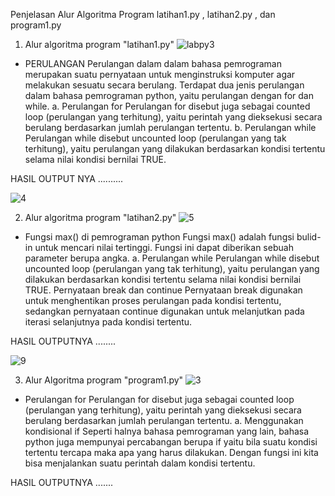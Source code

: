 Penjelasan Alur Algoritma Program latihan1.py , latihan2.py , dan program1.py
1. Alur algoritma program "latihan1.py"
![labpy3](https://user-images.githubusercontent.com/47094247/52993203-fa67b880-3445-11e9-87f6-f52a20854cbc.png)
- PERULANGAN Perulangan dalam dalam bahasa pemrograman merupakan suatu pernyataan untuk menginstruksi komputer agar melakukan sesuatu secara berulang. Terdapat dua jenis perulangan dalam bahasa pemrograman python, yaitu perulangan dengan for dan while.
a. Perulangan for
Perulangan for disebut juga sebagai counted loop (perulangan yang terhitung), yaitu perintah yang dieksekusi secara berulang berdasarkan jumlah perulangan tertentu.
b. Perulangan while
Perulangan while disebut uncounted loop (perulangan yang tak terhitung), yaitu perulangan yang dilakukan berdasarkan kondisi tertentu selama nilai kondisi bernilai TRUE.

HASIL OUTPUT NYA ..........

![4](https://user-images.githubusercontent.com/47094247/52993466-e1abd280-3446-11e9-8134-1eb9243c89b2.JPG)

2. Alur algoritma program "latihan2.py"
![5](https://user-images.githubusercontent.com/47094247/52993633-6eef2700-3447-11e9-865c-549e76a5a758.png)
 - Fungsi max() di pemrograman python Fungsi max() adalah fungsi bulid-in untuk mencari nilai tertinggi. Fungsi ini dapat diberikan sebuah parameter berupa angka.
 a. Perulangan while
Perulangan while disebut uncounted loop (perulangan yang tak terhitung), yaitu perulangan yang dilakukan berdasarkan kondisi tertentu selama nilai kondisi bernilai TRUE.
Pernyataan break dan continue Pernyataan break digunakan untuk menghentikan proses perulangan pada kondisi tertentu, sedangkan pernyataan continue digunakan untuk melanjutkan pada iterasi selanjutnya pada kondisi tertentu.

HASIL OUTPUTNYA ........

![9](https://user-images.githubusercontent.com/47094247/52994026-ca6de480-3448-11e9-8b46-934e46621c55.JPG)

3. Alur Algoritma program "program1.py"
![3](https://user-images.githubusercontent.com/47094247/52994157-41a37880-3449-11e9-8b10-f4880a66f1eb.png)
 - Perulangan for
Perulangan for disebut juga sebagai counted loop (perulangan yang terhitung), yaitu perintah yang dieksekusi secara berulang berdasarkan jumlah perulangan tertentu.
 a. Menggunakan kondisional if
Seperti halnya bahasa pemrograman yang lain, bahasa python juga mempunyai percabangan berupa if yaitu bila suatu kondisi tertentu tercapa maka apa yang harus dilakukan. Dengan fungsi ini kita bisa menjalankan suatu perintah dalam kondisi tertentu.

HASIL OUTPUTNYA .......








